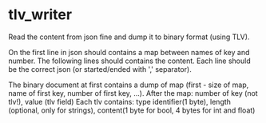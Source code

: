# tlv_writer

Read the content from json fine and dump it to binary format (using TLV).

On the first line in json should contains a map between names of key and number. The following lines should contains the content. 
Each line should be the correct json (or started/ended with ',' separator).

The binary document at first contains a dump of map (first - size of map, name of first key, number of first key, ...).
After the map: number of key (not tlv!), value (tlv field)
Each tlv contains: type identifier(1 byte), length (optional, only for strings), content(1 byte for bool, 4 bytes for int and float)